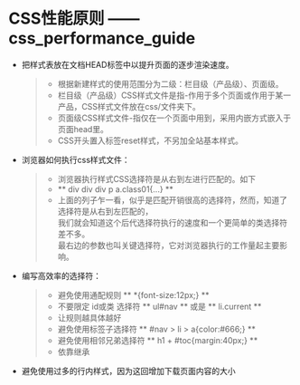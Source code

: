 # CSS性能原则 —— css_performance_guide 

* 把样式表放在文档HEAD标签中以提升页面的逐步渲染速度。
	> * 根据新建样式的使用范围分为二级：栏目级（产品级）、页面级。  
	> * 栏目级（产品级）CSS样式文件是指-作用于多个页面或作用于某一产品，CSS样式文件放在css/文件夹下。  
	> * 页面级CSS样式文件-指仅在一个页面中用到，采用内嵌方式嵌入于页面head里。  
	> * CSS开头置入标签reset样式，不另加全站基本样式。  

* 浏览器如何执行css样式文件：
	> * 浏览器执行样式CSS选择符是从右到左进行匹配的。如下
	> * ** div div div p a.class01{...} **
	> * 上面的列子乍一看，似乎是匹配开销很高的选择符，然而，知道了选择符是从右到左匹配的，  
	> 我们就会知道这个后代选择符执行的速度和一个更简单的类选择符差不多。  
	> 最右边的参数也叫关键选择符，它对浏览器执行的工作量起主要影响。

* 编写高效率的选择符：	
	> * 避免使用通配规则 ** \*{font-size:12px;} **
	> * 不要限定 id或类 选择符 ** ul#nav ** 或是 ** li.current **
	> * 让规则越具体越好
	> * 避免使用标签子选择符 ** #nav \> li \> a{color:#666;} **  
	> * 避免使用相邻兄弟选择符 ** h1 + #toc{margin:40px;} **
	> * 依靠继承

* 避免使用过多的行内样式，因为这回增加下载页面内容的大小